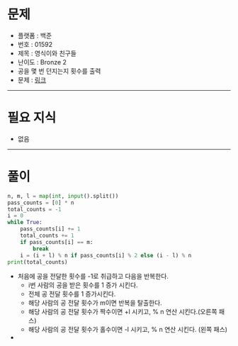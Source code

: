 # 문제
- 플랫폼 : 백준
- 번호 : 01592
- 제목 : 영식이와 친구들
- 난이도 : Bronze 2
- 공을 몇 번 던지는지 횟수를 출력
- 문제 : <a href="https://www.acmicpc.net/problem/1592" target="_blank">링크</a>

---

# 필요 지식
- 없음

---

# 풀이
```python
n, m, l = map(int, input().split())
pass_counts = [0] * n
total_counts = -1
i = 0
while True:
    pass_counts[i] += 1
    total_counts += 1
    if pass_counts[i] == m:
        break
    i = (i + l) % n if pass_counts[i] % 2 else (i - l) % n
print(total_counts)
```
- 처음에 공을 전달한 횟수를 -1로 취급하고 다음을 반복한다.
  - i번 사람의 공을 받은 횟수를 1 증가 시킨다.
  - 전체 공 전달 횟수를 1 증가시킨다.
  - 해당 사람의 공 전달 횟수가 m이면 반복을 탈출한다.
  - 해당 사람의 공 전달 횟수가 짝수이면 +l 시키고, % n 연산 시킨다.(오른쪽 패스)
  - 해당 사람의 공 전달 횟수가 홀수이면 -l 시키고, % n 연산 시킨다. (왼쪽 패스)
- 